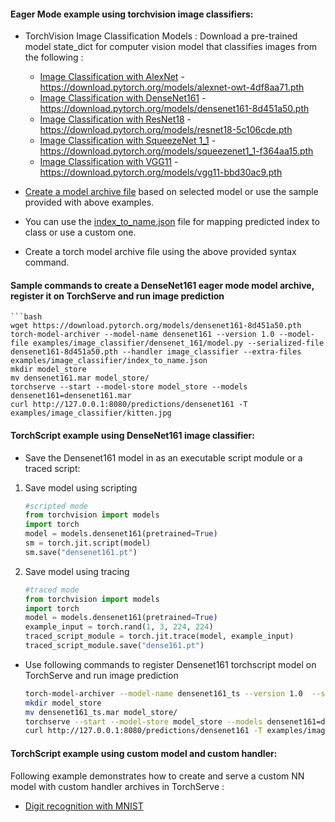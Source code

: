 #### Eager Mode example using torchvision image classifiers:

* TorchVision Image Classification Models : Download a pre-trained model state_dict for computer vision model that classifies images from the following :

  * [Image Classification with AlexNet](alexnet) - https://download.pytorch.org/models/alexnet-owt-4df8aa71.pth
  * [Image Classification with DenseNet161](densenet_161) - https://download.pytorch.org/models/densenet161-8d451a50.pth
  * [Image Classification with ResNet18](resnet_18) - https://download.pytorch.org/models/resnet18-5c106cde.pth
  * [Image Classification with SqueezeNet 1_1](squeezenet) - https://download.pytorch.org/models/squeezenet1_1-f364aa15.pth
  * [Image Classification with VGG11](vgg_11) - https://download.pytorch.org/models/vgg11-bbd30ac9.pth

* [Create a model archive file](../../model-archiver/README.md) based on selected model or use the sample provided with above examples.

* You can use the [index_to_name.json](index_to_name.json) file for mapping predicted index to class or use a custom one.

* Create a torch model archive file using the above provided syntax command.

#### Sample commands to create a DenseNet161 eager mode model archive, register it on TorchServe and run image prediction

    ```bash
    wget https://download.pytorch.org/models/densenet161-8d451a50.pth
    torch-model-archiver --model-name densenet161 --version 1.0 --model-file examples/image_classifier/densenet_161/model.py --serialized-file densenet161-8d451a50.pth --handler image_classifier --extra-files examples/image_classifier/index_to_name.json
    mkdir model_store
    mv densenet161.mar model_store/
    torchserve --start --model-store model_store --models densenet161=densenet161.mar
    curl http://127.0.0.1:8080/predictions/densenet161 -T examples/image_classifier/kitten.jpg


#### TorchScript example using DenseNet161 image classifier:

* Save the Densenet161 model in as an executable script module or a traced script:

1. Save model using scripting
   ```python
   #scripted mode
   from torchvision import models
   import torch
   model = models.densenet161(pretrained=True)
   sm = torch.jit.script(model)
   sm.save("densenet161.pt")
   ```

2. Save model using tracing
   ```python
   #traced mode
   from torchvision import models
   import torch
   model = models.densenet161(pretrained=True)
   example_input = torch.rand(1, 3, 224, 224)
   traced_script_module = torch.jit.trace(model, example_input)
   traced_script_module.save("dense161.pt")
   ```  

* Use following commands to register Densenet161 torchscript model on TorchServe and run image prediction

    ```bash
    torch-model-archiver --model-name densenet161_ts --version 1.0  --serialized-file densenet161.pt --extra-files examples/image_classifier/index_to_name.json --handler image_classifier
    mkdir model_store
    mv densenet161_ts.mar model_store/
    torchserve --start --model-store model_store --models densenet161=densenet161_ts.mar
    curl http://127.0.0.1:8080/predictions/densenet161 -T examples/image_classifier/kitten.jpg
    ```
#### TorchScript example using custom model and custom handler:

Following example demonstrates how to create and serve a custom NN model with custom handler archives in TorchServe :

* [Digit recognition with MNIST](mnist)
